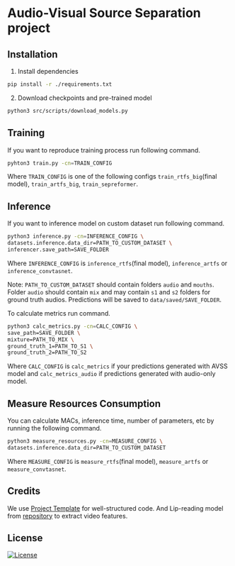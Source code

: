 # Audio-Visual Source Separation project

## Installation

1. Install dependencies

```bash
pip install -r ./requirements.txt
```

2. Download checkpoints and pre-trained model

```bash
python3 src/scripts/download_models.py
```

## Training

If you want to reproduce training process run following command.

```bash
pyhton3 train.py -cn=TRAIN_CONFIG
```

Where `TRAIN_CONFIG` is one of the following configs `train_rtfs_big`(final model), `train_artfs_big`, `train_sepreformer`.

## Inference

If you want to inference model on custom dataset run following command.

```bash
python3 inference.py -cn=INFERENCE_CONFIG \
datasets.inference.data_dir=PATH_TO_CUSTOM_DATASET \
inferencer.save_path=SAVE_FOLDER
```

Where `INFERENCE_CONFIG` is `inference_rtfs`(final model), `inference_artfs` or `inference_convtasnet`.

Note: `PATH_TO_CUSTOM_DATASET` should contain folders `audio` and `mouths`. Folder `audio`
should contain `mix` and may contain `s1` and `s2` folders for ground truth audios.
Predictions will be saved to `data/saved/SAVE_FOLDER`.

To calculate metrics run command.

```bash
python3 calc_metrics.py -cn=CALC_CONFIG \
save_path=SAVE_FOLDER \
mixture=PATH_TO_MIX \
ground_truth_1=PATH_TO_S1 \
ground_truth_2=PATH_TO_S2
```

Where `CALC_CONFIG` is `calc_metrics` if your predictions generated with AVSS model and `calc_metrics_audio`
if predictions generated with audio-only model.

## Measure Resources Consumption

You can calculate MACs, inference time, number of parameters, etc by running the following command.

```bash
python3 measure_resources.py -cn=MEASURE_CONFIG \
datasets.inference.data_dir=PATH_TO_CUSTOM_DATASET
```

Where `MEASURE_CONFIG` is `measure_rtfs`(final model), `measure_artfs` or `measure_convtasnet`.

## Credits

We use [Project Template](https://github.com/Blinorot/pytorch_project_template) for well-structured code.
And Lip-reading model from [repository](https://github.com/mpc001/Lipreading_using_Temporal_Convolutional_Networks) to extract video features.

## License

[![License](https://img.shields.io/badge/license-MIT-blue.svg)](/LICENSE)
